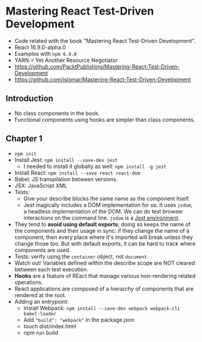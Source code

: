 # Mastering React Test-Driven Development

- Code related with the book "Mastering React Test-Driven Development".
- React 16.9.0-alpha.0
- Examples with `npm 6.9.0`
- YARN = Yet Another Resource Negotiator
- https://github.com/PacktPublishing/Mastering-React-Test-Driven-Development
- https://github.com/islomar/Mastering-React-Test-Driven-Development

## Introduction

- No class components in the book.
- Functional components using hooks are simpler than class components.

## Chapter 1

- `npm init`
- Install Jest: `npm install --save-dev jest`
  - I needed to install it globally as well: `npm install -g jest`
- Install React: `npm install --save react react-dom`
- Babel: JS transpilation between versions.
- JSX: JavaScript XML
- Tests:
  - Give your describe blocks the same name as the component itself.
  - Jest magically includes a DOM implementation for us. It uses `jsdom`, a headless implementation of the DOM. We can do test browser interactions on the command line. `jsdom` is a [Jest environment](https://jestjs.io/docs/en/configuration#testenvironment-string).
- They tend to **avoid using default exports**; doing so keeps the name of the components and their usage in sync: if they change the name of a component, then every place where it's imported will break unless they change those too. But with default exports, it can be hard to track where components are used.
- Tests: verify using the `container` object, not `document`.
- Watch out! Variables defined within the describe scope are NOT cleared between each test execution.
- **Hooks** are a feature of REact that manage various non-rendering related operations.
- React applications are composed of a hierarchy of components that are rendered at the root.
- Adding an entrypoint:
  - Install Webpack: `npm install --save-dev webpack webpack-cli babel-loader`
  - Add `"build": "webpack"` in the package.json
  - touch dist/index.html
  - npm run build
